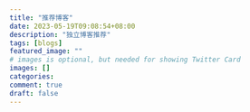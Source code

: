 ```yaml
---
title: "推荐博客"
date: 2023-05-19T09:08:54+08:00
description: "独立博客推荐"
tags: [blogs]
featured_image: ""
# images is optional, but needed for showing Twitter Card
images: []
categories: 
comment: true
draft: false
---
```


